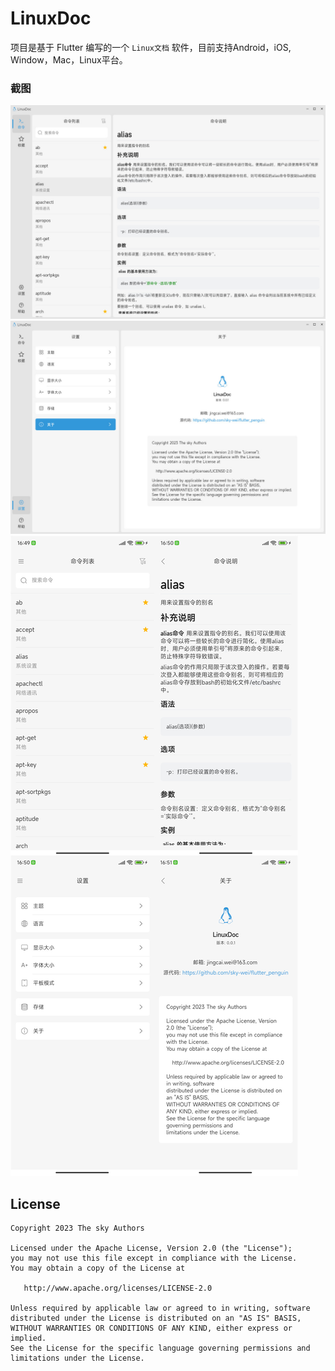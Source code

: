 # LinuxDoc

项目是基于 Flutter 编写的一个 ``Linux文档`` 软件，目前支持Android，iOS, Window，Mac，Linux平台。

### 截图
![](screenshot/screenshot1.jpg)
![](screenshot/screenshot2.jpg)
![](screenshot/screenshot3.jpg)


## License

    Copyright 2023 The sky Authors

    Licensed under the Apache License, Version 2.0 (the "License");
    you may not use this file except in compliance with the License.
    You may obtain a copy of the License at

       http://www.apache.org/licenses/LICENSE-2.0

    Unless required by applicable law or agreed to in writing, software
    distributed under the License is distributed on an "AS IS" BASIS,
    WITHOUT WARRANTIES OR CONDITIONS OF ANY KIND, either express or implied.
    See the License for the specific language governing permissions and
    limitations under the License.